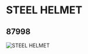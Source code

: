 # STEEL HELMET
## 87998
![STEEL HELMET](https://lc-www-live-s.legocdn.com/media/bricks/5/2/4614391.jpg)